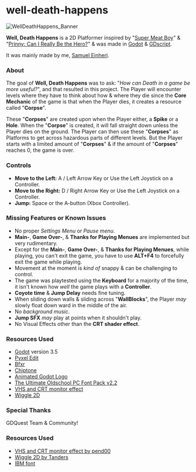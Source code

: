 # well-death-happens

![WellDeathHappens_Banner](https://github.com/niceFunction/well-death-happens/assets/17195798/d427602d-9033-449d-86c7-d9315b8ff95e)

**Well, Death Happens** is a 2D Platformer inspired by "[Super Meat Boy](https://store.steampowered.com/app/40800/Super_Meat_Boy/)" & "[Prinny: Can I Really Be the Hero?](https://disgaea.fandom.com/wiki/Prinny:_Can_I_Really_Be_the_Hero%3F)" & was made in [Godot](https://godotengine.org/) & [GDscript](https://docs.godotengine.org/en/stable/tutorials/scripting/gdscript/gdscript_basics.html).

It was mainly made by me, [Samuel Einheri](https://www.samueleinheri.com/about).

### **About**
The goal of **Well, Death Happens** was to ask: "*How can Death in a game be more useful?*", and that resulted in this project. The Player will encounter levels where they have to think about how & where they die since the **Core Mechanic** of the game is that when the Player dies, it creates a resource called "**Corpse**".

These "**Corpses**" are created upon when the Player either, a **Spike** or a **Hole**. When the "**Corpse**" is created, it will fall straight down unless the Player dies on the ground.
The Player can then use these "**Corpses**" as Platforms to get across hazardous parts of different levels. But the Player starts with a limited amount of "**Corpses**" & if the amount of "**Corpses**" reaches 0, the game is over.

### **Controls**
- **Move to the Left:** A / Left Arrow Key or Use the Left Joystick on a Controller.
- **Move to the Right:** D / Right Arrow Key or Use the Left Joystick on a Controller.
- **Jump:** Space or the A-button (Xbox Controller).

### **Missing Features or Known Issues**
- No proper _Settings Menu_ or _Pause menu_.
- **Main-**, **Game Over-**, & **Thanks for Playing Menues** are implemented but very rudimentary.
- Except for the **Main-**, **Game Over-**, & **Thanks for Playing Menues**, while playing, you can't exit the game, you have to use **ALT+F4** to forcefully exit the game while playing.
- Movement at the moment is *kind of* snappy & can be challenging to control.
- The game was playtested using the **Keyboard** for a majority of the time, it isn't known how *well* the game plays with a **Controller**.
- **Coyote time** & **Jump Delay** needs fine tuning.
- When sliding down walls & sliding across "**WallBlocks**", the Player _may_ slowly float down ward in the middle of the air.
- No _background music_.
- **Jump SFX** _may_ play at points when it shouldn't play.
- No Visual Effects other than the **CRT shader effect**.

### Resources Used
- [Godot](https://godotengine.org/) version 3.5
- [Pyxel Edit](https://www.pyxeledit.com/)
- [Bfxr](https://www.bfxr.net/)
- [Chiptone](https://sfbgames.itch.io/chiptone)
- [Animated Godot Logo](https://www.reddit.com/r/godot/comments/kne7j7/animated_godot_logo/)
- [The Ultimate Oldschool PC Font Pack v2.2](https://int10h.org/oldschool-pc-fonts/readme/)
- [VHS and CRT monitor effect](https://godotshaders.com/shader/vhs-and-crt-monitor-effect/)
- [Wiggle 2D](https://godotshaders.com/shader/wiggle-2d/)

### **Special Thanks**
GDQuest Team & Community!

### **Resources Used**
- [VHS and CRT monitor effect by pend00](https://godotshaders.com/shader/vhs-and-crt-monitor-effect/)
- [Wiggle 2D by Tanders](https://godotshaders.com/shader/wiggle-2d/)
- [IBM font](https://int10h.org/oldschool-pc-fonts/fontlist/)
